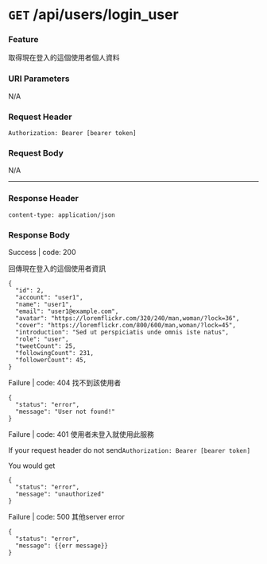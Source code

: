 # `GET` /api/users/login_user

### Feature

取得現在登入的這個使用者個人資料

### URI Parameters

N/A

### Request Header

```
Authorization: Bearer [bearer token]
```

### Request Body

N/A

---

### Response Header

```
content-type: application/json
```

### Response Body

Success | code: 200

回傳現在登入的這個使用者資訊

```
{
  "id": 2,
  "account": "user1",
  "name": "user1",
  "email": "user1@example.com",
  "avatar": "https://loremflickr.com/320/240/man,woman/?lock=36",
  "cover": "https://loremflickr.com/800/600/man,woman/?lock=45",
  "introduction": "Sed ut perspiciatis unde omnis iste natus",
  "role": "user",
  "tweetCount": 25,
  "followingCount": 231,
  "followerCount": 45,
}
```

Failure | code: 404 找不到該使用者

```
{
  "status": "error",
  "message": "User not found!"
}
```

Failure | code: 401 使用者未登入就使用此服務

If your request header do not send`Authorization: Bearer [bearer token]`

You would get

```
{
  "status": "error",
  "message": "unauthorized"
}
```

Failure | code: 500 其他server error

```
{
  "status": "error",
  "message": {{err message}}
}
```
